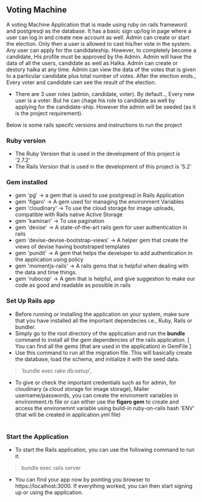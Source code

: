 
## Voting Machine
 A voting Machine Application that is made using ruby on rails frameword and postgresql as the database. It has a basic sign up/log in page where a user can log in and create new account as well. Admin can create or start the election. Only then a user is allowed to cast his/her vote in the system. Any user can apply for the candidateship. However, to completely become a candidate, His profile must be approved by the Admin. Admin will have the data of all the users, candidate as well as Halka. Admin can create or destory halka at any time. Admin can view the data of the votes that is given to a particular candidate plus total number of votes. After the election ends., Every voter and candidate can see the result of the election.

 * There are 3 user roles (admin, candidate, voter). By default.., Every new user is a voter. But he can chage his role to candidate as well by applying for the candidate-ship. However the admin will be seeded (as it is the project requirement).

Below is some rails specifc versions and instructions to run the project

### Ruby version <br />
 * The Ruby Version that is used in the development of this project is '2.7.2' <br />
 * The Rails Version that is used in the development of this project is '5.2' <br />

### Gem installed <br />
 * gem 'pg' -> a gem that is used to use postgresql in Rails Application <br />
 * gem 'figaro' -> A gem used for managing the environment Variables <br />
 * gem 'cloudinary' -> To use the cloud storage for image uploads, compatible with Rails native Active Storage <br />
 * gem 'kaminari' -> To use pagination <br />
 * gem 'devise' -> A state-of-the-art rails gem for user authentication in rails <br />
 * gem 'devise-devise-bootstrap-views' -> A helper gem that create the views of devise having bootstraped templates <br />
 * gem 'pundit' -> A gem that helps the developer to add authentication in the application using policy <br />
 * gem 'momentjs-rails' -> A rails gems that is helpful when dealing with the data and time things. <br />
 * gem 'rubocop' -> A gem that is helpful, and give suggestion to make our code as good and readable as possible in rails <br />

### Set Up Rails app <br />
 * Before running or installing the application on your system, make sure that you have installed all the important dependecies i.e., Ruby, Rails or bundler.<br />
 * Simply go to the root directory of the application and run the **bundle** command to install all the gem dependencies of the rails application. [ You can find all the gems (that are used in the application) in GemFile ] <br />
 * Use this command to run all the migration file. This will basically create the database, load the schema, and initialize it with the seed data. <br />
 >'bundle exec rake db:setup',
 * To give or check the important credentials such as for admin, for cloudinary (a cloud storage for image storage), Mailer username/passwords, you can create the enviroment variables in environment.rb file or can either use the **figaro gem** to create and access the environemnt variable using build-in ruby-on-rails hash 'ENV' (that will be created in application.yml file) <br /><br />

### Start the Application <br />

 * To start the Rails application, you can use the following command to run it.
  >bundle exec rails server<br />
 * You can find your app now by pointing you browser to https://localhost:3000. If everything worked, you can then start signing up or using the application.<br />
